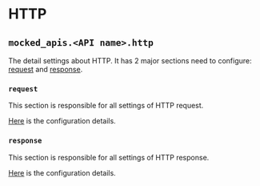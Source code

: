 # HTTP

## ``mocked_apis.<API name>.http``

The detail settings about HTTP. It has 2 major sections need to configure: [request](#mocked_apisapi-namehttprequest) and
[response](#mocked_apisapi-namehttpresponse).


### ``request``

This section is responsible for all settings of HTTP request.

[Here](/configure-references/mocked-apis/apis/http/request) is the configuration details.


### ``response``

This section is responsible for all settings of HTTP response.

[Here](/configure-references/mocked-apis/apis/http/response) is the configuration details.
